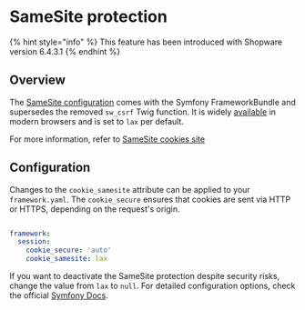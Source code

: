 # SameSite protection

{% hint style="info" %}
This feature has been introduced with Shopware version 6.4.3.1
{% endhint %}

## Overview

The [SameSite configuration](https://symfony.com/doc/current/reference/configuration/framework.html#cookie-samesite) comes with the Symfony FrameworkBundle and supersedes the removed `sw_csrf` Twig function.
It is widely [available](https://caniuse.com/same-site-cookie-attribute) in modern browsers and is set to `lax` per default.

For more information, refer to [SameSite cookies site](https://web.dev/i18n/en/samesite-cookies-explained/)

## Configuration

Changes to the `cookie_samesite` attribute can be applied to your `framework.yaml`. The `cookie_secure` ensures that cookies are sent via HTTP or HTTPS, depending on the request's origin.

```yml

framework:
  session:
    cookie_secure: 'auto'
    cookie_samesite: lax
```

If you want to deactivate the SameSite protection despite security risks, change the value from `lax` to `null`. For detailed configuration options, check the official [Symfony Docs](https://symfony.com/doc/current/reference/configuration/framework.html#cookie-samesite).
